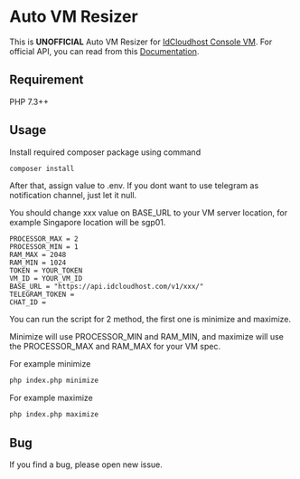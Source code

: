 # Auto VM Resizer

This is **UNOFFICIAL** Auto VM Resizer for
[IdCloudhost Console VM](https://console.idcloudhost.com). For official API, you
can read from this [Documentation](https://api.idcloudhost.com/).

## Requirement

PHP 7.3++

## Usage

Install required composer package using command

```bash
composer install
```

After that, assign value to .env. If you dont want to use telegram as
notification channel, just let it null.

You should change xxx value on BASE_URL to your VM server location, for example
Singapore location will be sgp01.

```env
PROCESSOR_MAX = 2
PROCESSOR_MIN = 1
RAM_MAX = 2048
RAM_MIN = 1024
TOKEN = YOUR_TOKEN
VM_ID = YOUR_VM_ID
BASE_URL = "https://api.idcloudhost.com/v1/xxx/"
TELEGRAM_TOKEN =
CHAT_ID =
```

You can run the script for 2 method, the first one is minimize and maximize.

Minimize will use PROCESSOR_MIN and RAM_MIN, and maximize will use the
PROCESSOR_MAX and RAM_MAX for your VM spec.

For example minimize

```bash
php index.php minimize
```

For example maximize

```bash
php index.php maximize
```

## Bug

If you find a bug, please open new issue.
